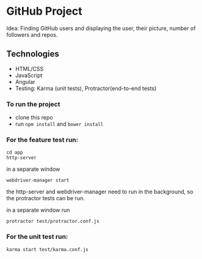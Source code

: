 # GitHub Project


Idea: Finding GitHub users and displaying the user, their picture, number of followers and repos.

## Technologies
* HTML/CSS
* JavaScript
* Angular
* Testing: Karma (unit tests), Protractor(end-to-end tests)


### To run the project
* clone this repo
* run `npm install` and `bower install`


### For the feature test run:
```
cd app
http-server
```
in a separate window

`webdriver-manager start`

the http-server and webdriver-manager need to run in the background, so the protractor tests can be run.

in a separate window run

`protractor test/protractor.conf.js`

### For the unit test run:

`karma start test/karma.conf.js`
